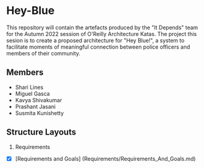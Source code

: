 # Hey-Blue

This repository will contain the artefacts produced by the "It Depends" team for the Autumn 2022 session of O'Reilly Architecture Katas. The project this sesion is to create a proposed architecture for "Hey Blue!", a system to facilitate moments of meaningful connection between police officers and members of their community.

## Members
- Shari Lines
- Miguel Gasca
- Kavya Shivakumar
- Prashant Jasani
- Susmita Kunishetty


## Structure Layouts

1. Requirements

- [x]  [Requirements and Goals] (Requirements/Requirements_And_Goals.md)
